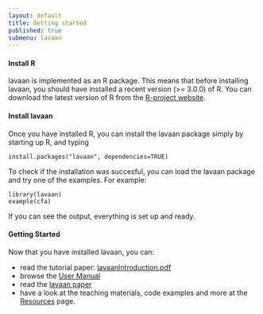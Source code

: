 ```yaml
---
layout: default
title: Getting started
published: true
submenu: lavaan
---
```


#### Install R ####
lavaan is implemented as an R package. This means that before installing
lavaan, you should have installed a recent version (>= 3.0.0) of R. You can
download the latest version of R from the 
[R-project website](http://www.r-project.org). 


#### Install lavaan ####
Once you have installed R, you can install the lavaan package simply by
starting up R, and typing

    install.packages("lavaan", dependencies=TRUE)
  
To check if the installation was succesful, you can load the lavaan package and try one of the examples. For example:

    library(lavaan)
    example(cfa)

If you can see the output, everything is set up and ready.

#### Getting Started ####
Now that you have installed lavaan, you can:

- read the tutorial paper: [lavaanIntroduction.pdf](http://users.ugent.be/~yrosseel/lavaan/lavaanIntroduction.pdf)
- browse the [User Manual](/manual/index.html)
- read the [lavaan paper](http://www.jstatsoft.org/v48/i02/)
- have a look at the teaching materials, code examples and more at
the [Resources](/resources/index.html) page.
